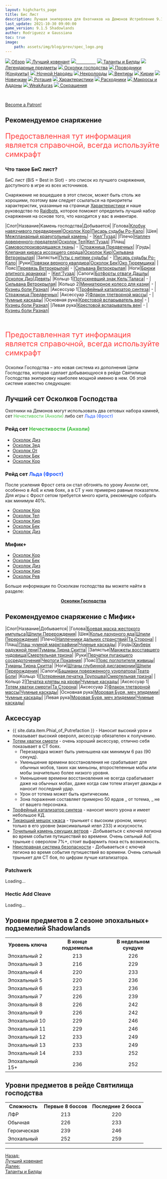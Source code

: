 ```yaml
---
layout: highcharts_page
title: Бис Лист
description: Лучшая экиперовка для Охотников на Демонов Истребление 9.1.5 PvE Shadowlands
last_update: 2021-10-30 09:00:00
game_version: 9.1.5 Shadowlands 
author: Rodriguezz и Gaussiana
toc: true
image:
    path: assets/img/blog/prev/spec_logo.png
---
```


<div id="smooth-nav-outer">

<a href="{{ site.url }}/guide/havoc/overview.html"><img src="https://wow.zamimg.com/images/wow/icons/medium/inv_misc_spyglass_02.jpg"> Обзор</a>
<a href="{{ site.url }}/guide/havoc/best-covenant-shadowlands.html"><img src="https://wow.zamimg.com/images/wow/icons/medium/achievement_mythicdungeons_shadowlands.jpg"> Лучший ковенант</a>
<a href="{{ site.url }}/guide/havoc/gear.html"><img src="https://wow.zamimg.com/images/wow/icons/medium/inv_chest_chain_03.jpg"><span style="color: white;"> Бис лист</span></a>
<a href="{{ site.url }}/guide/havoc/talent-builds.html"><img src="https://wow.zamimg.com/images/wow/icons/medium/ability_marksmanship.jpg"> Таланты и Билды</a>
<a href="{{ site.url }}/guide/havoc/legendaries-shadowlands.html"><img src="https://wow.zamimg.com/images/wow/icons/medium/runesmith_icon.jpg"> Легендарные предметы</a>
<a href="{{ site.url }}/guide/havoc/domination-set-bonuses.html"><img src="https://wow.zamimg.com/images/wow/icons/medium/wow_token01.jpg"> Осколки господства</a>
<a href="{{ site.url }}/guide/havoc/conduits-shadowlands.html"><img src="https://wow.zamimg.com/images/wow/icons/medium/ability_rogue_rollthebones02.jpg"> Проводники (Кондуиты)</a>
<a href="{{ site.url }}/guide/havoc/night-fae.html"><img src="https://wow.zamimg.com/images/wow/icons/medium/ui_sigil_nightfae.jpg"> Ночной Народец</a>
<a href="{{ site.url }}/guide/havoc/necrolord.html"><img src="https://wow.zamimg.com/images/wow/icons/medium/ui_sigil_necrolord.jpg"> Некролорды</a>
<a href="{{ site.url }}/guide/havoc/venthyr.html"><img src="https://wow.zamimg.com/images/wow/icons/medium/ui_sigil_venthyr.jpg"> Вентиры</a>
<a href="{{ site.url }}/guide/havoc/kyrian.html"><img src="https://wow.zamimg.com/images/wow/icons/medium/ui_sigil_kyrian.jpg"> Кирии</a>
<a href="{{ site.url }}/guide/havoc/beginners.html"><img src="https://wow.zamimg.com/images/wow/icons/medium/spell_lifegivingseed.jpg"> Новичкам</a>
<a href="{{ site.url }}/guide/havoc/rotation-priority.html"><img src="https://wow.zamimg.com/images/wow/icons/medium/spell_mekkatorque_bot_bluegear.jpg"> Ротация</a>
<a href="{{ site.url }}/guide/havoc/stats.html"><img src="https://wow.zamimg.com/images/wow/icons/medium/inv_inscription_80_warscroll_intellect.jpg"> Характеристики</a>
<a href="{{ site.url }}/guide/havoc/consumables.html"><img src="https://wow.zamimg.com/images/wow/icons/medium/inv_potion_92.jpg"> Расходники</a>
<a href="{{ site.url }}/guide/havoc/macros-addons.html"><img src="https://wow.zamimg.com/images/wow/icons/medium/inv_eng_gearspringparts.jpg"> Макросы и Аддоны</a>
<a href="{{ site.url }}/guide/havoc/weakauras.html"><img src="https://wow.zamimg.com/images/wow/icons/medium/spell_holy_auramastery.jpg"> WeakAuras</a>
<a href="{{ site.url }}/guide/havoc/common-terms.html"><img src="https://wow.zamimg.com/images/wow/icons/medium/ui_chat.jpg"> Сокращения</a>
</div>
<br>

<a href="https://www.patreon.com/bePatron?u=43917749"  data-patreon-widget-type="become-patron-button">Become a Patron!</a><script async src="https://c6.patreon.com/becomePatronButton.bundle.js"></script>

## Рекомендуемое снаряжение

<p style="color:#ff4040;font-size:1.7em;">Предоставленная тут информация является справочной, всегда используйте симкрафт</p>

### Что такое БиС лист?

БиС лист (BiS = Best in Slot) - это список из лучшего снаряжения, доступного в игре из всех источников.

Снаряжение не вошедшее в этот список, может быть столь же хорошими, поэтому вам следует ссылаться на приоритеты характеристик, указанные на странице <a href="{{ site.url }}/guide/havoc/stats.html"> Характеристики</a> и наше руководство по <a href="{{ site.url }}/guide/general/raidbots.html"> Raidbots</a>, которое поможет определить лучший набор снаряжения на основе того, что находится у вас в инвентаре.	

<div class="table-box" markdown="1">

|Слот|Название|Камень господства|Добывается|
|Голова|[Клобук навязчивого предвидения](https://ru.wowhead.com/item=186330/)|[Осколок Кор](https://ru.wowhead.com/item=187063)|[Писарь судьбы Ро-Кало](https://ru.wowhead.com/npc=179390)|
|Шея|[Межпланарный краеугольный камень](https://ru.wowhead.com/item=186379)| - |[Кел'Тузад](https://ru.wowhead.com/npc=15990/kelthuzad)|
|Плечо|[Наплеч доверенного-предателя](https://ru.wowhead.com/item=186336)|[Осколок Тел](https://ru.wowhead.com/spell=355748/)|[Кел'Тузад](https://ru.wowhead.com/npc=15990/kelthuzad)|
|Плащ|[Самовоспроизводящаяся ткань](https://ru.wowhead.com/item=186374/)| - |[Стражница Предвечных](https://ru.wowhead.com/npc=175731)|
|Грудь|[Клепаная кираса иссохшего сердца](https://ru.wowhead.com/item=186334)|[Осколок Кир](https://ru.wowhead.com/spell=355743)|[Сильвана Ветрокрылая](https://ru.wowhead.com/npc=180828)|
|Запястье|[Путы с нитями судьбы](https://ru.wowhead.com/item=186335)| - |[Писарь судьбы Ро-Кало](https://ru.wowhead.com/npc=179390)|
|Руки|[Повязки верного квалдира](https://ru.wowhead.com/item=186295)|[Осколок Бек](https://ru.wowhead.com/item=187057)|[Око Тюремщика](https://ru.wowhead.com/npc=180018)|
|Пояс|[Перевязь Ветрокрылой](https://ru.wowhead.com/item=186332)| - |[Сильвана Ветрокрылая](https://ru.wowhead.com/npc=180828)|
|Ноги|[Брюки элитного аранакка](https://ru.wowhead.com/item=186331)| - |[Кел'Тузад](https://ru.wowhead.com/npc=15990/kelthuzad)|
|Сапоги|[Ботфорты отваги Дашлы](https://ru.wowhead.com/item=186299)|[Осколок Диз](https://ru.wowhead.com/item=187073)|[Девять](https://ru.wowhead.com/npc=178738)|
|Кольцо 1|[Потускневший знак Кель'Таласа](https://ru.wowhead.com/item=186377)| - |[Сильвана Ветрокрылая](https://ru.wowhead.com/npc=180828)|
|Кольцо 2|[Миниатюрное колесо для казни](https://ru.wowhead.com/item=186375)| - |[Кузнец боли Разнал](https://ru.wowhead.com/npc=176523)|
|Аксессуар 1|[Трофейный катализатор синтеза](https://ru.wowhead.com/item=186432)| - |[Стражница Предвечных](https://ru.wowhead.com/npc=175731)|
|Аксессуар 2|[Флакон тлетворной массы](https://ru.wowhead.com/item=178771)| - |[Чумные каскады](https://ru.wowhead.com/plaguefall)|
|Основная рука|[Крестовой вспарыватель вен](https://ru.wowhead.com/item=186388)| - |[Кузнец боли Разнал](https://ru.wowhead.com/npc=176523)|
|Левая рука|[Крестовой вспарыватель вен](https://ru.wowhead.com/item=186388)| - |[Кузнец боли Разнал](https://ru.wowhead.com/npc=176523)|

</div>
<br>

<p style="color:#ff4040;font-size:1.7em;">Предоставленная тут информация является справочной, всегда используйте симкрафт</p>

Осколки Господства – это новая система из дополнения Цепи Господства, которая сделает добывающуюся в рейде Святилище Господства экипировку наиболее мощной именно в нем. Об этой системе известно следующее:

## Лучший сет Осколков Господства

Охотники на Демонов могут использовать два сетовых набора камней, сет <span style="color: #40bf40">Нечестивости (Анхоли)</span> либо сет <span style="color: #2359ff">Льда (Фрост)</span>

### Рейд сет <span style="color: #40bf40"> Нечестивости (Анхоли)</span>

* [Осколок Диз](https://ru.wowhead.com/item=187073)
* [Осколок Зед](https://ru.wowhead.com/item=187079)
* [Осколок От](https://ru.wowhead.com/item=187076)
* [Осколок Бек](https://ru.wowhead.com/item=187057)
* [Осколок Кор](https://ru.wowhead.com/item=187063)

### Рейд сет <span style="color: #2359ff">Льда (Фрост)</span>

После усиления Фрост сета он стал обгонять по урону Анхоли сет, особенно в АоЕ и клив боях, а в СТ у них примерно равные показатели. Для игры с Фрост сетом требуется много крита, рекомендую собрать как минимум 40%. 

* [Осколок Кор](https://ru.wowhead.com/item=187063)
* [Осколок Тел](https://ru.wowhead.com/spell=355748/)
* [Осколок Кир](https://ru.wowhead.com/spell=355743)
* [Осколок Бек](https://ru.wowhead.com/item=187057)
* [Осколок Диз](https://ru.wowhead.com/item=187073)


### Мифик+

* [Осколок Кор](https://ru.wowhead.com/item=187063)
* [Осколок Бек](https://ru.wowhead.com/item=187057)
* [Осколок Диз](https://ru.wowhead.com/item=187073)
* [Осколок Кир](https://ru.wowhead.com/spell=355743)
* [Осколок Рев](https://ru.wowhead.com/item=187061)

Больше информации по Осколкам господства вы можете найти в разделе:

<div style="text-align: -webkit-center; text-align: -moz-center;"><a href="{{ site.url }}/guide/havoc/domination-set-bonuses.html" class="cta-button" data-border="strong"><b>Осколки Господства</b></a></div>

## Рекомендуемое снаряжение с Мифик+

<div class="table-box" markdown="1">

|Слот|Название|Добывается|
|Голова|[Боевая маска жестокого импульса](https://ru.wowhead.com/item=180106)|[Шпили Перерождения](https://ru.wowhead.com/spires-of-ascension)|
|Шея|[Колье лазурного яда](https://ru.wowhead.com/item=180115)|[Шпили Перерождения](https://ru.wowhead.com/spires-of-ascension)|
|Плечо|[Наплечники дальних странствий](https://ru.wowhead.com/item=179344)|[Та Сторона](https://ru.wowhead.com/de-other-side)|
|Плащ|[Плащ чумной маркграфини](https://ru.wowhead.com/item=178755)|[Чумные каскады](https://ru.wowhead.com/plaguefall)|
|Грудь|[Хауберк радужной тени](https://ru.wowhead.com/item=178698)|[Туманы Тирна Скитта](https://ru.wowhead.com/mists-of-tirna-scithe)|
|Запястье|[Манжеты восставшего чудовища](https://ru.wowhead.com/item=178741)|[Смертельная тризна](https://ru.wowhead.com/the-necrotic-wake)|
|Руки|[Перчатки пугающего сосредоточения](https://ru.wowhead.com/item=178832)|[Чертоги Покаяния](https://ru.wowhead.com/halls-of-atonement)|
|Пояс|[Пояс поглотителя живицы](https://ru.wowhead.com/item=178699)|[Туманы Тирна Скитта](https://ru.wowhead.com/mists-of-tirna-scithe)|
|Ноги|[Штаны глубинной дисгармонии](https://ru.wowhead.com/item=180108)|[Шпили Перерождения](https://ru.wowhead.com/spires-of-ascension)|
|Сапоги|[Башмаки поверженного узурпатора](https://ru.wowhead.com/item=178797)|[Театр Боли](https://ru.wowhead.com/theater-of-pain)|
|Кольцо 1|[Потерянная печатка Трупошва](https://ru.wowhead.com/item=178736)|[Смертельная тризна](https://ru.wowhead.com/the-necrotic-wake)|
|Кольцо 2|[Печатка клятвы на крови](https://ru.wowhead.com/item=178871)|[Чумные каскады](https://ru.wowhead.com/plaguefall)|
|Аксессуар 1|[Тотем хватки смерти](https://ru.wowhead.com/item=179356)|[Та Сторона](https://ru.wowhead.com/de-other-side)|
|Аксессуар 2|[Флакон тлетворной массы](https://ru.wowhead.com/item=178771)|[Чумные каскады](https://ru.wowhead.com/plaguefall)|
|Основная рука|[Моровая Буря, меч эпидемии](https://ru.wowhead.com/item=178754)|[Чумные каскады](https://ru.wowhead.com/plaguefall)|
|Левая рука|[Моровая Буря, меч эпидемии](https://ru.wowhead.com/item=178754)|[Чумные каскады](https://ru.wowhead.com/plaguefall)|

</div>

## Аксессуар

* {{ site.data.item.Phial_of_Putrefaction }} - Наносит высокий урон и показывает высокий оверолл, аксессуар обязателен к получению.
* [Тотем хватки смерти](https://ru.wowhead.com/item=179356) - очень хороший аксессуар, отлично себя показывает в СТ боях.
    * Перезарядка может быть уменьшена как минимум  6 раз (90 секунд). 
    * Уменьшение времени восстановления не срабатывает для обычных мобов, таких как миньоны, второстепенные мобы или мобы значительно более низкого уровня.
    * Уменьшение времени восстановления  не всегда срабатывает даже на обычных мобах, даже когда сам тотем атакует дважды и наносит последний удар.
    * Урон от тотема может быть критическим.
    * Зона поражения составляет примерно 50 ярдов _ от тотема, _ не от вашего персонажа.
* [Трофейный катализатор синтеза](https://ru.wowhead.com/item=186432) - наносит много урона и имеет небольшое КД.
* [Тикающий мешок ужаса](https://ru.wowhead.com/item=185844) - трынькет с высоким уроном, минус только в его уровне (максимальный илвл 233) и искусности.
* [Точильный камень секущих ветров](https://ru.wowhead.com/item=137486) - Добываеться с ключей легиона во время события путишествий во времени. Очень сильный АоЕ трыньке с оверолом 7%+, стоит выфармить пока есть возможность.
* [Неисправная система безопасности](https://ru.wowhead.com/item=137539) - Добываеться с ключей легиона во время события путишествий во времени. Очень сильный трынькет для СТ боя, по цифрам лучше катализатора.

### Patchwerk
<div id="bloodmallet_patchwerk" class="bloodmallet_chart" data-wow-class="demon_hunter" data-wow-spec="havoc" data-font-color="#eee" data-background-color="#222" data-language="ru" data-entries="10">Loading...</div>

### Hectic Add Cleave
<div id="bloodmallet_hecticaddcleave" class="bloodmallet_chart" data-wow-class="demon_hunter" data-wow-spec="havoc" data-fight-style="hecticaddcleave" data-font-color="#eee" data-background-color="#222" data-language="ru">Loading...</div>


## Уровни предметов в 2 сезоне эпохальных+ подземелий Shadowlands

<table class="grid" style="max-width:750px">
<tbody>
<tr>
<td style="text-align: center;"><b>Уровень ключа</b></td>
<td style="text-align: center;"><b>В конце подземелья</b></td>
<td style="text-align: center;"><b>В недельном сундуке</b></td>
</tr>
<tr><td>Эпохальный 2</td>
<td style="text-align: center;">213</td>
<td style="text-align: center;">226</td>
</tr>
<tr><td>Эпохальный 3</td>
<td style="text-align: center;">216</td>
<td style="text-align: center;">229</td>
</tr>
<tr>
<td>Эпохальный 4</td>
<td style="text-align: center;">220</td>
<td style="text-align: center;">233</td>
</tr>
<tr><td>Эпохальный 5</td>
<td style="text-align: center;">220</td>
<td style="text-align: center;">236</td>
</tr>
<tr>
<td>Эпохальный 6</td>
<td style="text-align: center;">223</td>
<td style="text-align: center;">236</td>
</tr>
<tr>
<td>Эпохальный 7</td>
<td style="text-align: center;">226</td>
<td style="text-align: center;">239</td>
</tr>
<tr>
<td>Эпохальный 8</td>
<td style="text-align: center;">226</td>
<td style="text-align: center;">242</td>
</tr>
<tr>
<td>Эпохальный 9</td>
<td style="text-align: center;">226</td>
<td style="text-align: center;">242</td>
</tr>
<tr>
<td>Эпохальный 10</td>
<td style="text-align: center;">229</td>
<td style="text-align: center;">246</td>
</tr>
<tr>
<td>Эпохальный 11</td>
<td style="text-align: center;">229</td>
<td style="text-align: center;">246</td>
</tr>
<tr>
<td>Эпохальный 12</td>
<td style="text-align: center;">233</td>
<td style="text-align: center;">249</td>
</tr><tr><td>Эпохальный 13</td>
<td style="text-align: center;">233</td>
<td style="text-align: center;">249</td>
</tr>
<tr>
<td>Эпохальный 14</td>
<td style="text-align: center;">233</td>
<td style="text-align: center;">252</td>
</tr>
<tr>
<td>Эпохальный 15+</td>
<td style="text-align: center;">236</td>
<td style="text-align: center;">252</td>
</tr>
</tbody>
</table>

## Уровни предметов в рейде Святилища господства

<table class="grid" style="max-width:750px">
<tbody>
<tr>
<td style="text-align: center;"><b>Сложность</b></td>
<td style="text-align: center;"><b>Первые 8 боссов</b></td>
<td style="text-align: center;"><b>Последние 2 босса</b></td>
</tr>
<tr><td>ЛФР</td>
<td style="text-align: center;">213</td>
<td style="text-align: center;">220</td>
</tr>
<tr><td>Обычная</td>
<td style="text-align: center;">226</td>
<td style="text-align: center;">233</td>
</tr>
<tr>
<td>Героическая</td>
<td style="text-align: center;">239</td>
<td style="text-align: center;">246</td>
</tr>
<tr><td>Эпохальный</td>
<td style="text-align: center;">252</td>
<td style="text-align: center;">259</td>
</tr>
</tbody>
</table>

<hr>

<div class="minibox minibox-left"><a href="{{ site.url }}/guide/havoc/best-covenant-shadowlands.html">Назад:<br>Лучший ковенант</a></div> 
<div class="minibox"><a href="{{ site.url }}/guide/havoc/talent-builds.html">Далее:<br>Таланты и Билды</a></div>

<br>